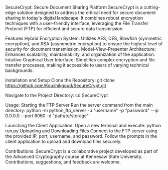 
SecureCrypt: Secure Document Sharing Platform
SecureCrypt is a cutting-edge solution designed to address the critical need for secure document sharing in today's digital landscape. It combines robust encryption techniques with a user-friendly interface, leveraging the File Transfer Protocol (FTP) for efficient and secure data transmission.

Features
Hybrid Encryption System: Utilizes AES, DES, Blowfish (symmetric encryption), and RSA (asymmetric encryption) to ensure the highest level of security for document transmission.
Model-View-Presenter Architecture: Enhances scalability, maintainability, and organization of the application.
Intuitive Graphical User Interface: Simplifies complex encryption and file transfer processes, making it accessible to users of varying technical backgrounds.


Installation and Setup
Clone the Repository:
git clone https://github.com/Koushikgoud/SecureCrypt.git

Navigate to the Project Directory:
cd SecureCrypt

Usage: Starting the FTP Server
Run the server command from the main directory:
python -m python_ftp_server -u "username" -p "password" --ip 0.0.0.0 --port 6060 -d "path/to/storage"

Launching the Client Application:
Open a new terminal and execute:
python run.py
Uploading and Downloading Files
Connect to the FTP server using the provided IP, port, username, and password. Follow the prompts in the client application to upload and download files securely.

Contributions:
SecureCrypt is a collaborative project developed as part of the Advanced Cryptography course at Kennesaw State University. Contributions, suggestions, and feedback are welcome.
